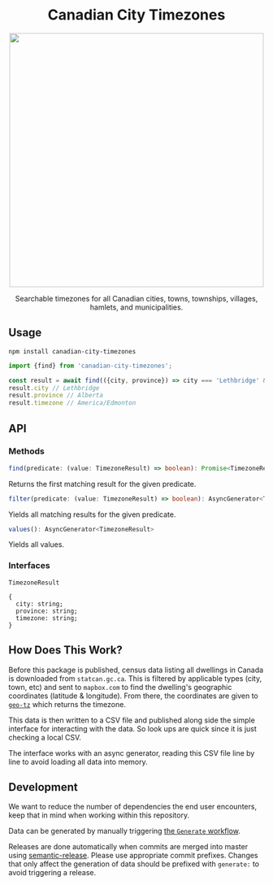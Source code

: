 <h1 align="center">Canadian City Timezones</h1>

<p align="center">
  <img height="500px" src="https://user-images.githubusercontent.com/15315657/88974322-ac2f2980-d275-11ea-937a-924e67ccf138.png" />
</p>

<p align="center">Searchable timezones for all Canadian cities, towns, townships, villages, hamlets, and municipalities.</p>

## Usage

`npm install canadian-city-timezones`

```ts
import {find} from 'canadian-city-timezones';

const result = await find(({city, province}) => city === 'Lethbridge' && province === 'Alberta');
result.city // Lethbridge
result.province // Alberta
result.timezone // America/Edmonton
```

## API

### Methods

```ts
find(predicate: (value: TimezoneResult) => boolean): Promise<TimezoneResult | null>
```

Returns the first matching result for the given predicate.

```ts
filter(predicate: (value: TimezoneResult) => boolean): AsyncGenerator<TimezoneResult>
```

Yields all matching results for the given predicate.

```ts
values(): AsyncGenerator<TimezoneResult>
```

Yields all values.

### Interfaces

`TimezoneResult`
```
{
  city: string;
  province: string;
  timezone: string;
}
```

## How Does This Work?

Before this package is published, census data listing all dwellings in Canada is downloaded from `statcan.gc.ca`. This is filtered by applicable types (city, town, etc) and sent to `mapbox.com` to find the dwelling's geographic coordinates (latitude & longitude). From there, the coordinates are given to [`geo-tz`](https://github.com/evansiroky/node-geo-tz) which returns the timezone.

This data is then written to a CSV file and published along side the simple interface for interacting with the data. So look ups are quick since it is just checking a local CSV.

The interface works with an async generator, reading this CSV file line by line to avoid loading all data into memory.

## Development

We want to reduce the number of dependencies the end user encounters, keep that in mind when working within this repository.

Data can be generated by manually triggering [the `Generate` workflow](https://github.com/autovance/canadian-city-timezones/actions?query=workflow%3AGenerate).

Releases are done automatically when commits are merged into master using [semantic-release](https://github.com/semantic-release/semantic-release). Please use appropriate commit prefixes.
Changes that only affect the generation of data should be prefixed with `generate:` to avoid triggering a release.
